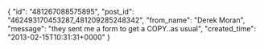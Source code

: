  {
   "id": "481267088575895",
   "post_id": "462493170453287_481209285248342",
   "from_name": "Derek Moran",
   "message": "they sent me a form to get a COPY..as usual",
   "created_time": "2013-02-15T10:31:31+0000"
 }
